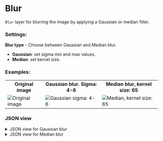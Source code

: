 # Blur

`Blur` layer for blurring the image by applying a Gaussian or median filter.

### Settings:

**Blur type** - Choose between Gaussian and Median blur.

- **Gaussian**: set sigma min and max values.
- **Median**: set kernel size.

### Examples:

<table>
<tr>
<td style="text-align:center"><strong>Original image</strong></td>
<td style="text-align:center"><strong>Gaussian blur. Sigma: 4-6</strong></td>
<td style="text-align:center"><strong>Median blur, kernel size: 65</strong></td>
</tr>
<tr>
<td> <img src="https://github.com/supervisely-ecosystem/dtl-v2/assets/79905215/22476d1c-684b-4ce0-9675-ba5fc5b34370" alt="Original image" /> </td>
<td> <img src="https://github.com/supervisely-ecosystem/dtl-v2/assets/79905215/19515c58-a215-407c-9c3e-66b423ac87e0" alt="Gaussian sigma: 4-6" /> </td>
<td> <img src="https://github.com/supervisely-ecosystem/dtl-v2/assets/79905215/ed4e54ac-4ddc-4e06-8564-b53aae2d33d2" alt="Median, kernel size: 65" /> </td>
</tr>
</table>

### JSON view

<details>
  <summary>JSON view for Gaussian blur</summary>
<pre>
{
  "action": "blur",
  "src": ["$data1"],
  "dst": "$data2",
  "settings": {
    "blur_type": "gaussian",
    "sigma": { "min": 4, "max": 6 }
  }
}
</pre>
</details>

<details>
  <summary>JSON view for Median blur</summary>
<pre>
{
  "action": "blur",
  "src": ["$data1"],
  "dst": "$data2",
  "settings": {
    "blur_type": "Median",
    "kernel_size": 65
  }
}
</pre>
</details>
